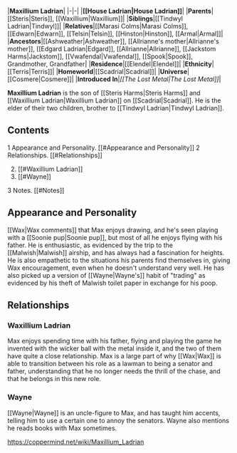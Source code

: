 |**Maxillium Ladrian**|
|-|-|
|**[[House Ladrian\|House Ladrian]]**|
|**Parents**|[[Steris\|Steris]], [[Waxillium\|Waxillium]]|
|**Siblings**|[[Tindwyl Ladrian\|Tindwyl]]|
|**Relatives**|[[Marasi Colms\|Marasi Colms]], [[Edwarn\|Edwarn]], [[Telsin\|Telsin]], [[Hinston\|Hinston]], [[Armal\|Armal]]|
|**Ancestors**|[[Ashweather\|Ashweather]], [[Allrianne's mother\|Allrianne's mother]], [[Edgard Ladrian\|Edgard]], [[Allrianne\|Allrianne]], [[Jackstom Harms\|Jackstom]], [[Vwafendal\|Vwafendal]], [[Spook\|Spook]], Grandmother, Grandfather|
|**Residence**|[[Elendel\|Elendel]]|
|**Ethnicity**|[[Terris\|Terris]]|
|**Homeworld**|[[Scadrial\|Scadrial]]|
|**Universe**|[[Cosmere\|Cosmere]]|
|**Introduced In**|*[[The Lost Metal\|The Lost Metal]]*|

**Maxillium Ladrian** is the son of [[Steris Harms\|Steris Harms]] and [[Waxillium Ladrian\|Waxillium Ladrian]] on [[Scadrial\|Scadrial]]. He is the elder of their two children, brother to [[Tindwyl Ladrian\|Tindwyl Ladrian]].

## Contents

1 Appearance and Personality. [[#Appearance and Personality]] 
2 Relationships. [[#Relationships]] 

2. [[#Waxillium Ladrian]] 
2. [[#Wayne]] 


3 Notes. [[#Notes]] 


## Appearance and Personality
[[Wax\|Wax comments]] that Max enjoys drawing, and he's seen playing with a [[Soonie pup\|Soonie pup]], but most of all he enjoys flying with his father. He is enthusiastic, as evidenced by the trip to the [[Malwish\|Malwish]] airship, and has always had a fascination for heights. He is also empathetic to the situations his parents find themselves in, giving Wax encouragement, even when he doesn't understand very well. He has also picked up a version of [[Wayne\|Wayne's]] habit of "trading" as evidenced by his theft of Malwish toilet paper in exchange for his poop.

## Relationships
### Waxillium Ladrian
Max enjoys spending time with his father, flying and playing the game he invented with the wicker ball with the metal inside it, and the two of them have quite a close relationship. Max is a large part of why [[Wax\|Wax]] is able to transition between his role as a lawman to being a senator and father, understanding that he no longer needs the thrill of the chase, and that he belongs in this new role.

### Wayne
[[Wayne\|Wayne]] is an uncle-figure to Max, and has taught him accents, telling him to use a certain one to annoy the senators. Wayne also mentions he reads books with Max sometimes.



https://coppermind.net/wiki/Maxillium_Ladrian